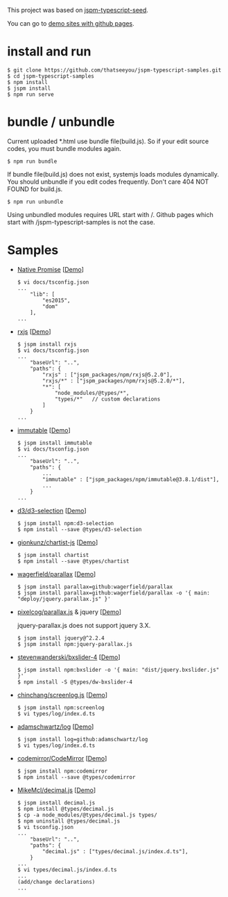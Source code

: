 This project was based on [jspm-typescript-seed](https://github.com/thatseeyou/jspm-typescript-seed/tree/master).

You can go to [demo sites with github pages](https://thatseeyou.github.io/jspm-typescript-samples/index.html).

# install and run

```
$ git clone https://github.com/thatseeyou/jspm-typescript-samples.git
$ cd jspm-typescript-samples
$ npm install
$ jspm install
$ npm run serve
```

# bundle / unbundle
Current uploaded *.html use bundle file(build.js). So if your edit source codes, you must bundle modules again.

```    
$ npm run bundle
```

If bundle file(build.js) does not exist, systemjs loads modules dynamically. You should unbundle if you edit codes frequently. Don't care 404 NOT FOUND for build.js.

```
$ npm run unbundle
```

Using unbundled modules requires URL start with /. Github pages which start with /jspm-typescript-samples is not the case.

# Samples

* [Native Promise](https://developer.mozilla.org/ko/docs/Web/JavaScript/Reference/Global_Objects/Promise) [[Demo](https://thatseeyou.github.io/jspm-typescript-samples/promise.html)]
    ```
    $ vi docs/tsconfig.json
    ...
        "lib": [
            "es2015",
            "dom"
        ],
    ...
    ```

* [rxjs](https://github.com/ReactiveX/rxjs) [[Demo](https://thatseeyou.github.io/jspm-typescript-samples/reactive.html)]
    ```
    $ jspm install rxjs
    $ vi docs/tsconfig.json
    ...
        "baseUrl": "..",
        "paths": {
            "rxjs" : ["jspm_packages/npm/rxjs@5.2.0"],
            "rxjs/*" : ["jspm_packages/npm/rxjs@5.2.0/*"],
            "*": [
                "node_modules/@types/*",
                "types/*"   // custom declarations
            ]
        }
    ...
    ```

* [immutable](https://github.com/facebook/immutable-js) [[Demo](https://thatseeyou.github.io/jspm-typescript-samples/immutable.html)]
    ```
    $ jspm install immutable
    $ vi docs/tsconfig.json
    ...
        "baseUrl": "..",
        "paths": {
            ...
            "immutable" : ["jspm_packages/npm/immutable@3.8.1/dist"],
            ...
        }
    ...
    ```

* [d3/d3-selection](https://github.com/d3/d3-selection) [[Demo](https://thatseeyou.github.io/jspm-typescript-samples/d3-selection.html)]

    ```
    $ jspm install npm:d3-selection
    $ npm install --save @types/d3-selection
    ```

* [gionkunz/chartist-js](https://github.com/gionkunz/chartist-js) [[Demo](https://thatseeyou.github.io/jspm-typescript-samples/chartist.html)]

    ```
    $ jspm install chartist
    $ npm install --save @types/chartist
    ```

* [wagerfield/parallax](https://github.com/wagerfield/parallax)
[[Demo](https://thatseeyou.github.io/jspm-typescript-samples/parallax.html)]

    ```
    $ jspm install parallax=github:wagerfield/parallax
    $ jspm install parallax=github:wagerfield/parallax -o '{ main: "deploy/jquery.parallax.js" }'
    ```

* [pixelcog/parallax.js](https://github.com/pixelcog/parallax.js) & jquery [[Demo](https://thatseeyou.github.io/jspm-typescript-samples/jquery-parallax.js.html)]

    jquery-parallax.js does not support jquery 3.X.

    ```
    $ jspm install jquery@^2.2.4
    $ jspm install npm:jquery-parallax.js
    ```

* [stevenwanderski/bxslider-4](https://github.com/stevenwanderski/bxslider-4) [[Demo](https://thatseeyou.github.io/jspm-typescript-samples/bxslider.html)]

    ```
    $ jspm install npm:bxslider -o '{ main: "dist/jquery.bxslider.js" }'
    $ npm install -S @types/dw-bxslider-4
    ```

* [chinchang/screenlog.js](https://github.com/chinchang/screenlog.js) [[Demo](https://thatseeyou.github.io/jspm-typescript-samples/screenlog.html)]

    ```
    $ jspm install npm:screenlog
    $ vi types/log/index.d.ts
    ```

* [adamschwartz/log](https://github.com/adamschwartz/log) [[Demo](https://thatseeyou.github.io/jspm-typescript-samples/log.html)]

    ```
    $ jspm install log=github:adamschwartz/log 
    $ vi types/log/index.d.ts
    ```

* [codemirror/CodeMirror](https://github.com/codemirror/CodeMirror) [[Demo](https://thatseeyou.github.io/jspm-typescript-samples/codemirror.html)]

    ```
    $ jspm install npm:codemirror
    $ npm install --save @types/codemirror
    ```

* [MikeMcl/decimal.js](https://github.com/MikeMcl/decimal.js) [[Demo](https://thatseeyou.github.io/jspm-typescript-samples/decimal.js.html)]

    ```
    $ jspm install decimal.js
    $ npm install @types/decimal.js
    $ cp -a node_modules/@types/decimal.js types/
    $ npm uninstall @types/decimal.js
    $ vi tsconfig.json
    ...
        "baseUrl": "..",
        "paths": {
            "decimal.js" : ["types/decimal.js/index.d.ts"],
        }
    ...
    $ vi types/decimal.js/index.d.ts
    ...
    (add/change declarations)
    ...
    ```

